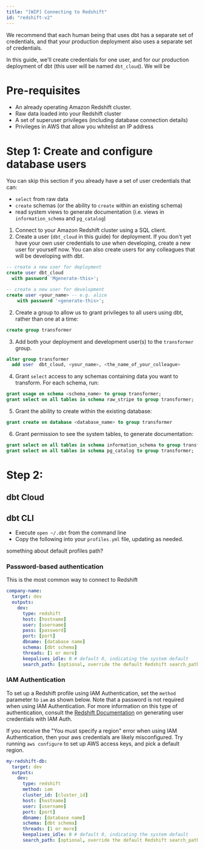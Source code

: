 ```yaml
---
title: "[WIP] Connecting to Redshift"
id: "redshift-v2"
---
```


We recommend that each human being that uses dbt has a separate set
of credentials, and that your production deployment also uses a separate set of
credentials.

In this guide, we'll create credentials for one user, and for our production deployment of dbt (this user will be named `dbt_cloud`). We will be 

# Pre-requisites
* An already operating Amazon Redshift cluster.
* Raw data loaded into your Redshift cluster
* A set of superuser privileges (including database connection details)
* Privileges in AWS that allow you whitelist an IP address

# Step 1: Create and configure database users

<Callout type="info" title="">

You can skip this section if you already have a set of user credentials that can:
* `select` from raw data
* `create` schemas (or the ability to `create` within an existing schema)
* read system views to generate documentation (i.e. views in `information_schema` and `pg_catalog`)

</Callout>

1. Connect to your Amazon Redshift cluster using a SQL client.
2. Create a user (`dbt_cloud` in this guide) for deployment. If you don't yet have your own user credentials to use when developing, create a new user for yourself now. You can also create users for any colleagues that will be developing with dbt.
```sql
-- create a new user for deployment
create user dbt_cloud
  with password 'Mgenerate-this>';

-- create a new user for development
create user <your_name> -- e.g. alice
    with password '<generate-this>';
```
2. Create a group to allow us to grant privileges to all users using dbt, rather than one at a time:
```sql
create group transformer
```
3. Add both your deployment and development user(s) to the `transformer` group.
```sql
alter group transformer
  add user  dbt_cloud, <your_name>, <the_name_of_your_colleague>
```
4. Grant `select` access to any schemas containing data you want to transform.
For each schema, run:
```sql
grant usage on schema <schema_name> to group transformer;
grant select on all tables in schema raw_stripe to group transformer;
```
5. Grant the ability to create within the existing database:
```sql
grant create on database <database_name> to group transformer
```
6. Grant permission to see the system tables, to generate documentation:
```sql
grant select on all tables in schema information_schema to group transformer;
grant select on all tables in schema pg_catalog to group transformer;
```

# Step 2: 
## dbt Cloud


## dbt CLI
* Execute `open ~/.dbt` from the command line
* Copy the following into your `profiles.yml` file, updating as needed.

<Callout type="info" title="">

something about default profiles path?

</Callout>

 
### Password-based authentication
This is the most common way to connect to Redshift


<File name='~/.dbt/profiles.yml'>

```yaml
company-name:
  target: dev
  outputs:
    dev:
      type: redshift
      host: [hostname]
      user: [username]
      pass: [password]
      port: [port]
      dbname: [database name]
      schema: [dbt schema]
      threads: [1 or more]
      keepalives_idle: 0 # default 0, indicating the system default
      search_path: [optional, override the default Redshift search_path]
```

</File>

### IAM Authentication

To set up a Redshift profile using IAM Authentication, set the `method` parameter to `iam` as shown below. Note that a password is not required when using IAM Authentication. For more information on this type of authentication, consult the [Redshift Documentation](https://docs.aws.amazon.com/redshift/latest/mgmt/generating-user-credentials.html) on generating user credentials with IAM Auth.

If you receive the "You must specify a region" error when using IAM Authentication, then your aws credentials are likely misconfigured. Try running `aws configure` to set up AWS access keys, and pick a default region.

<File name='~/.dbt/profiles.yml'>

```yaml
my-redshift-db:
  target: dev
  outputs:
    dev:
      type: redshift
      method: iam
      cluster_id: [cluster_id]
      host: [hostname]
      user: [username]
      port: [port]
      dbname: [database name]
      schema: [dbt schema]
      threads: [1 or more]
      keepalives_idle: 0 # default 0, indicating the system default
      search_path: [optional, override the default Redshift search_path]

```

</File>

